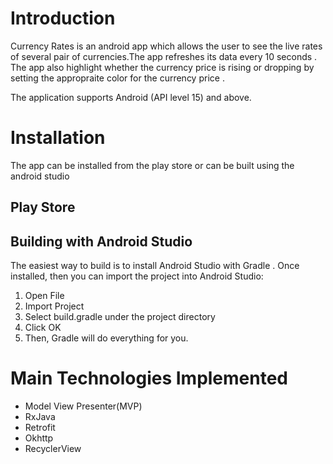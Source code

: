# Introduction
Currency Rates is an android app which allows the user to see the live rates of several pair of currencies.The app refreshes its data every 10 seconds . The app also highlight whether the currency price is rising or dropping by setting the appropraite color for the currency price .

The application supports Android (API level 15) and above.

# Installation
The app can be installed from the play store or can be built using the android studio 

## Play Store

## Building with Android Studio
The easiest way to build is to install Android Studio with Gradle . Once installed, then you can import the project into Android Studio:

1) Open File
2) Import Project
3) Select build.gradle under the project directory
4) Click OK
5) Then, Gradle will do everything for you.

# Main Technologies Implemented
- Model View Presenter(MVP)
- RxJava
- Retrofit
- Okhttp
- RecyclerView
